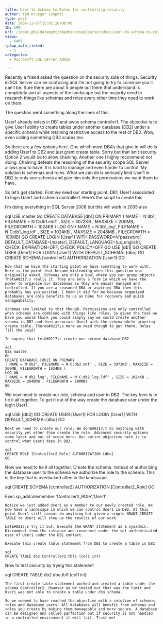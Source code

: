```yaml
---
title: User to Schema to Roles for controlling security
author: Ted Krueger (onpnt)
type: post
date: 2008-11-07T15:01:28+00:00
ID: 199
url: /index.php/datamgmt/dbadmin/mssqlserveradmin/user-to-schema-to-roles-for-controlling/
views:
  - 6403
rp4wp_auto_linked:
  - 1
categories:
  - Microsoft SQL Server Admin

---
```

Recently a friend asked the question on the security side of things. Security in SQL Server can be confusing and I&#8217;m not going to try to convince you it can&#8217;t be. Sure there are about 5 people out there that understand is completely and all aspects of the landscape but the majority need to research things like schemas and roles every other time they need to work on them.
  
The question went something along the lines of this.

User1 already exists in DB1 and owns schema controller1. The objective is to give User1 ability to create tables under another database (DB2) under a specific schema while retaining restrictive access to the rest of DB2. Wow, even calling something DB2 scares me.
  
So there are a few options here. One which most DBA&#8217;s that give in will do is adding User1 to DB2 and just grant create table. Sorry but that isn&#8217;t security. Option 2 would be to allow chaining. Another one I highly recommend not doing. Chaining defeats the reasoning of the security scope SQL Server allows you to have. It is hard to manage and even harder to control. My solution is schemas and roles. What we can do is seriously limit User1 in DB2 to only one schema and give him only the permissions we want them to have.
  
So let&#8217;s get started. First we need our starting point. DB1, User1 associated to login User1 and schema controller1. Here&#8217;s the script to create this

I&#8217;m doing everything in SQL Server 2008 but this will work in 2005 also

sql
USE master
Go
CREATE DATABASE [db1] ON PRIMARY 
( NAME = N'db1', FILENAME = N'C:db1.mdf' , SIZE = 3072KB , MAXSIZE = 200MB, FILEGROWTH = 1024KB )
LOG ON 
( NAME = N'db1_log', FILENAME = N'C:db1_log.ldf' , SIZE = 1024KB , MAXSIZE = 2048MB , FILEGROWTH = 100MB)
GO
CREATE LOGIN [User1] WITH PASSWORD=N'password', DEFAULT_DATABASE=[master], 
  DEFAULT_LANGUAGE=[us_english], CHECK_EXPIRATION=OFF, CHECK_POLICY=OFF
GO
USE [db1]
GO
CREATE USER [User1] FOR LOGIN [User1] WITH DEFAULT_SCHEMA=[dbo]
GO
CREATE SCHEMA [controller1] AUTHORIZATION [User1]
GO
```
Now that we have the starting point we have something to work with. Here is the point that became misleading when this question was originally asked. Schemas are only a bowl where you can group objects. That&#8217;s really it. They are only a form in which we have the power to organize our databases so they are easier managed and controlled. If you are a seasoned DBA or aspiring DBA then this probably has you excited. I know it did for me because organized databases are only benefits to us as DBAs for recovery and quick manageability.
  
Schemas are limited to that though. Permissions are only controlled when schemas are combined with things like roles. So given the task we have you would think you could simply say we could create another schema in DB2 and then associate User1 with the schema while granting create table. There&#8217;s more we need though to get there. Roles fill the void!

In saying that let&#8217;s create our second database DB2

sql
USE master
Go
CREATE DATABASE [db2] ON PRIMARY 
( NAME = N'db2', FILENAME = N'C:db2.mdf' , SIZE = 3072KB , MAXSIZE = 200MB, FILEGROWTH = 1024KB )
LOG ON 
( NAME = N'db2_log', FILENAME = N'C:db2_log.ldf' , SIZE = 1024KB , MAXSIZE = 2048MB , FILEGROWTH = 100MB)
GO
```
We now need to create our role, schema and user in DB2. The key here is to tie it all together. To get it out of the way create the database user under the login User1. 

sql
USE [db2]
GO
CREATE USER [User1] FOR LOGIN [User1] WITH DEFAULT_SCHEMA=[dbo]
GO
```
Next we need to create our role. We don&#8217;t do anything with security yet other than create the role. Advanced security options come later and out of scope here. Our entire objective here is to control what User1 does in DB2.

sql
CREATE ROLE [Controller2_Role] AUTHORIZATION [dbo]
GO
```
Now we need to tie it all together. Create the schema. Instead of authorizing the database user to the schema we authorize the role to the schema. This is the key that is overlooked often in the landscape.

sql
CREATE SCHEMA [controller2] AUTHORIZATION [Controller2_Role]
GO

Exec sp_addrolemember 'Controller2_ROle','User1'
```
Notice we just added User1 as a member to our newly created role. We now have a landscape in which we can control User1 in DB2. At this point User1 still cannot do anything but given a simple GRANT CREATE TABLE to User1 will show us the results of our work
  
Let&#8217;s try it out. Execute the GRANT statement as a sysadmin. Disconnect from the instance and reconnect under the sql authenticated user of User1 under the DB1 context.
  
Execute this create table statement from DB1 to create a table in DB2

sql
CREATE TABLE db2.Controller2.tbl1 (col1 int)
```
Now to test security by trying this statement

sql
CREATE TABLE db2.dbo.tbl1 (col1 int)
```
The first create table statement worked and created a table under the schema Controller2. However as we tested out that was the limit and User1 was not able to create a table under dbo schema.
  
So we seemed to have reached the objective with a solution of schemas, roles and database users. All databases will benefit from schemas and roles you create by making them manageable and more secure. A database can be designed and called perfection but if security is not handled in a controlled environment it will fail. Trust me!